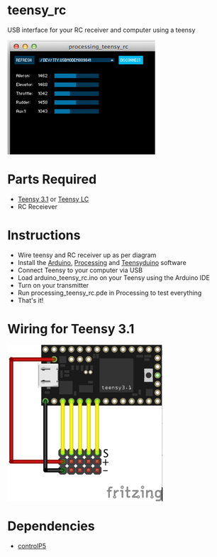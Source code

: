 # teensy_rc
USB interface for your RC receiver and computer using a teensy

<img src="https://raw.githubusercontent.com/sjtrny/teensy_rc/master/processing_teensy_rc.png" align = "center" width="333px"/> 

# Parts Required
- [Teensy 3.1](https://www.pjrc.com/teensy/teensy31.html) or [Teensy LC](https://www.pjrc.com/teensy/teensyLC.html)
- RC Receiever

# Instructions
- Wire teensy and RC receiver up as per diagram
- Install the [Arduino](https://www.arduino.cc/en/Main/Software), [Processing](https://processing.org/download/?processing) and [Teensyduino](https://www.pjrc.com/teensy/teensyduino.html) software
- Connect Teensy to your computer via USB
- Load arduino_teensy_rc.ino on your Teensy using the Arduino IDE
- Turn on your transmitter
- Run processing_teensy_rc.pde in Processing to test everything
- That's it!

# Wiring for Teensy 3.1

<img src="https://raw.githubusercontent.com/sjtrny/teensy_rc/master/wiring.jpg" align = "center" width="350px"/> 

# Dependencies

- [controlP5](http://www.sojamo.de/libraries/controlP5/)